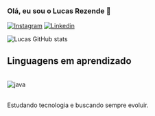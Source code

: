 ### Olá, eu sou o Lucas Rezende 🤗

[![Instagram]( https://img.shields.io/badge/Instagram-E4405F?style=for-the-badge&logo=instagram&logoColor=white)](https://www.instagram.com/lucas.frznd/)
[![Linkedin](https://img.shields.io/badge/LinkedIn-0077B5?style=for-the-badge&logo=linkedin&logoColor=white)](https://www.linkedin.com/in/lucas-rezende-935a15234/)

![Lucas GitHub stats](https://github-readme-stats.vercel.app/api?username=lucasrznd&show_icons=true&theme=dracula)

## Linguagens em aprendizado

<div style="display: inline_block"><br/>
	<img align="center" alt="java" src="https://img.shields.io/badge/Java-ED8B00?style=for-the-badge&logo=openjdk&logoColor=white" />
</div> <br/>

Estudando tecnologia e buscando sempre evoluir.

